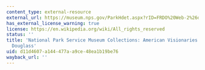 ```yaml
---
content_type: external-resource
external_url: https://museum.nps.gov/ParkHdet.aspx?rID=FRDO%20Web-2%26db%3Dexhibt%26dir%3DCR%20AAWEB
has_external_license_warning: true
license: https://en.wikipedia.org/wiki/All_rights_reserved
status: ''
title: 'National Park Service Museum Collections: American Visionaries: Frederick
  Douglass'
uid: d11d4607-a144-477a-a9ce-48ea1b19be76
wayback_url: ''
---
```


